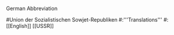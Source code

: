 German Abbreviation

#Union der Sozialistischen Sowjet-Republiken
#:'''Translations'''
#:[[English]] [[USSR]]